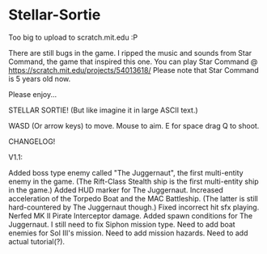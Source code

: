 # Stellar-Sortie
Too big to upload to scratch.mit.edu :P

There are still bugs in the game.
I ripped the music and sounds from Star Command, the game that inspired this one.
You can play Star Command @ https://scratch.mit.edu/projects/54013618/
Please note that Star Command is 5 years old now.

Please enjoy...

STELLAR SORTIE! (But like imagine it in large ASCII text.)

WASD (Or arrow keys) to move.
Mouse to aim.
E for space drag
Q to shoot.


CHANGELOG!

V1.1:

Added boss type enemy called "The Juggernaut", the first multi-entity enemy in the game. (The Rift-Class Stealth ship is the first multi-entity ship in the game.)
Added HUD marker for The Juggernaut.
Increased acceleration of the Torpedo Boat and the MAC Battleship. (The latter is still hard-countered by The Juggernaut though.)
Fixed incorrect hit sfx playing.
Nerfed MK II Pirate Interceptor damage.
Added spawn conditions for The Juggernaut.
I still need to fix Siphon mission type.
Need to add boat enemies for Sol III's mission.
Need to add mission hazards.
Need to add actual tutorial(?).
